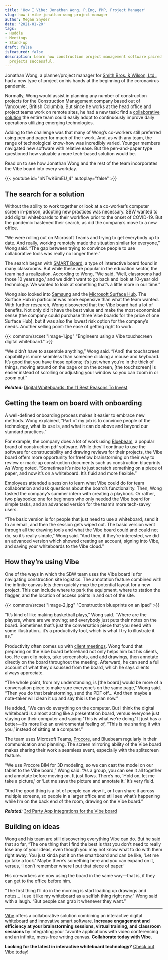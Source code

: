 ```yaml
---
title: 'How I Vibe: Jonathan Wong, P.Eng, PMP, Project Manager'
slug: how-i-vibe-jonathan-wong-project-manager
author: Megan Snyder
date: '2021-01-20'
tags:
- Huddle
- Meetings
- Stand-up
draft: false
isfeatured: false
description: Learn how construction project management software paired with a Vibe whiteboard helps make complex engineering
  projects successful.
---
```


Jonathan Wong, a planner/project manager for [Smith Bros. & Wilson, Ltd.](https://www.sbw.ca/), had a new type of project on his hands at the beginning of the coronavirus pandemic.

Normally, Wong would assist in planning any number of construction projects for the Construction Management company based out of Vancouver, British Columbia. But since he works at the head office and project teams work on remote sites, he had a new task: find a [collaborative solution](https://vibe.us/lp/scenario-engineering/) the entire team could easily adopt to continuously improve daily operations utilizing emerging technologies.

Adding to the challenge was that many of Wong’s co-workers still preferred using pen and paper for much of their work. And, as with any team, the range of technological know-how was incredibly varied. Younger members navigated new software with relative ease. But the pen-and-paper type questioned how valuable a more tech-based solution would be.

Read on to see how Jonathan Wong and the rest of the team incorporates the Vibe board into every workday.

{{< youtube id="nNTwK6mEU_4" autoplay="false" >}}

## The search for a solution

Without the ability to work together or look at a co-worker’s computer screen in-person, adopting new practices was necessary. SBW wanted to add digital whiteboards to their workflow prior to the onset of COVID-19. But the pandemic hastened their search, as did the company’s move to a new office.

“We were rolling out on Microsoft Teams and trying to get everybody up to date. And really, working remotely made the situation similar for everyone,” Wong said. “The gap between trying to convince people to use collaborative tools was really no longer there.”

The search began with [SMART Board](https://vibe.us/comparison/vibe-vs-smart-board/), a type of interactive board found in many classrooms. But while these are popular in the education sector, the team had a realization. According to Wong, “We said, ‘Well, classrooms had those 10 years ago,’ and we didn’t want to go back and look at 10-year old technology. We wanted to look at something that’s a little more in our time.”

Wong also looked into [Samsung](https://vibe.us/comparison/vibe-vs-samsung-flip/) and the [Microsoft Surface Hub](https://vibe.us/comparison/vibe-vs-microsoft-surface-hub/). The Surface Hub in particular was more expensive than what the team wanted. With further research, Wong discovered that the Vibe board had a lot of benefits. Not only did it have the best value and make the most economical sense (the company could purchase three Vibe boards for the price of one Surface Hub), but it was also the lowest risk option for the company’s needs. Another selling point: the ease of getting right to work.

{{< common/srcset "image-1.jpg" "Engineers using a Vibe touchscreen digital whiteboard." >}}

“We didn’t have to assemble anything,” Wong said. “[And] the touchscreen capability is more seamless than someone clicking a mouse and keyboard. It’s good that you have those options; it’s just when you’re in the thick of things, moving around on the page or on the screen, [the touchscreen] is easier instead of scrolling or adjusting your window so you can zoom in or zoom out.”

***Related:*** [Digital Whiteboards: the 11 Best Reasons To Invest](https://vibe.us/blog/11-best-reasons-to-invest-in-a-digital-whiteboard/)

## Getting the team on board with onboarding

A well-defined onboarding process makes it easier to embrace new methods. Wong explained, “Part of my job is to convince people of the technology, what its use is, and what it can do above and beyond our standard practices.”

For example, the company does a lot of work using [Bluebeam](https://www.bluebeam.com/), a popular brand of construction pdf software. While they’ll continue to use the software for constructability and drawing reviews for their projects, the Vibe board offers more opportunity for freeflow brainstorming on their way to review or mark-up construction documents such as construction blueprints. As Wong noted, “Sometimes it’s nice to just scratch something on a piece of paper, and now it’s on a whiteboard. It’s fluid and more flexible.”

Employees attended a session to learn what Vibe could do for team collaboration and ask questions about the board’s functionality. Then, Wong tasked the company’s summer intern with creating a playbook. Or rather, two playbooks: one for beginners who only needed the Vibe board for simple tasks, and an advanced version for the team’s more tech-savvy users.

“The basic version is for people that just need to use a whiteboard, send it to an email, and then the session gets wiped out. The basic version went through all the drawing tools and what the Vibe board could and could not do, so it’s really simple,” Wong said. “And then, if they’re interested, we did an advanced version which showed creating an account, signing into Vibe, and saving your whiteboards to the Vibe cloud.”

## How they’re using Vibe

One of the ways in which the SBW team uses the Vibe board is for navigating construction site logistics. The annotation feature combined with the infinite canvas lets them quickly map the potential layout for a new project. This can include where to park the equipment, where to station the flagger, and the location of access points in and out of the site.

{{< common/srcset "image-2.jpg" "Construction blueprints on an ipad" >}}

“It’s kind of like making basketball plays,” Wong said. “Where are the players, where are we moving; and everybody just puts their notes on the board. Sometimes that’s just the conversation piece that you need with some illustration…it’s a productivity tool, which is what I try to illustrate it as.”

Productivity often comes up with [client meetings](https://vibe.us/blog/from-pitch-to-partnership-designing-presentations-with-clients-in-mind/). Wong found that preparing on the Vibe board beforehand not only helps him but his clients, too. He can clip notes, take screenshots, and add drawings, then annotate directly on the board throughout the meeting. Afterward, he can send a full account of what they discussed from the board, which he says clients always appreciate.

“The whole point, from my understanding, is [the board] would be more of a conversation piece to make sure everyone’s on the same page,” Wong said. “Then you do that brainstorming, send the PDF off… And then maybe a note-taker will clean it up and say this is the plan now.”

He added, “We can do everything on the computer. But I think the digital whiteboard is almost acting like a presentation board, versus everyone just staying on their computer and saying ‘This is what we’re doing.’ It just has a better—it’s more like an environmental feeling of, “This is me sharing it with you,’ instead of sitting at a computer.”

The team uses Microsoft Teams, [Procore](https://www.procore.com/), and Bluebeam regularly in their communication and planning. The screen mirroring ability of the Vibe board makes sharing their work a seamless event, especially with the splitscreen feature.

“We use Procore BIM for 3D modeling, so we can cast the model on our tablet to the Vibe board,” Wong said. “As a group, you can see it all together and annotate before moving on. It just flows. There’s no, ‘Hold on, let me take a picture,’ or ‘Let me save the picture and annotate it.’ It’s very fluid.

“And the good thing is a lot of people can view it, or I can share it across multiple screens, so people in a larger office and still see what’s happening while I’m on the back end of the room, drawing on the Vibe board.”

***Related:*** [3rd Party App Integrations for the Vibe board](https://vibe.us/android-app-store/)

## Building on ideas

Wong and his team are still discovering everything Vibe can do. But he said that so far, “The one thing that I find the best is that you don’t need to really lose any of your ideas, even though you may not know what to do with them right away. You just kinda put it on the smartboard and can be like, ‘Let me go take a look.’ Maybe there’s something here and you can expand on it, versus, ‘I don’t remember where I put that piece of paper.’

His co-workers are now using the board in the same way—that is, if they can get to the office before him.

“The first thing I’ll do in the morning is start loading up drawings and notes… I use it like my whiteboard as a selfish thing right now,” Wong said with a laugh. “But people can grab it whenever they want.”



---

[Vibe](https://vibe.us/) offers a collaborative solution combining an interactive digital whiteboard and innovative smart software. **Increase engagement and efficiency at your brainstorming sessions, virtual training, and classroom sessions** by integrating your favorite applications with video conferencing and an infinite, mess-free writing canvas. **Collaborate today with Vibe.**

**Looking for the latest in interactive whiteboard technology?** [Check out Vibe today!](https://vibe.us/order/)
